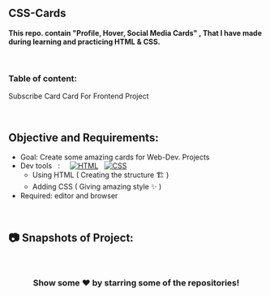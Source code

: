 ## CSS-Cards
**This repo. contain "Profile, Hover, Social Media Cards" , That I have made during learning and practicing HTML & CSS.**

<br>

### Table of content:

Subscribe Card
Card For Frontend Project

<br>


## Objective and Requirements:
- Goal: Create some amazing cards for Web-Dev. Projects
- Dev tools  &nbsp; :  &nbsp; &nbsp; <a href="#"><img alt="HTML" src="https://img.shields.io/badge/HTML-E34F26.svg?logo=html5&logoColor=white"></a>  &nbsp;  <a href="#"><img alt="CSS" src="https://img.shields.io/badge/CSS-1572B6.svg?logo=css3&logoColor=white"></a> 
   *  Using HTML ( Creating the structure 🏗️ ) 
   *  Adding CSS ( Giving amazing style ✨ )
- Required: editor and browser

<br>

##  :camera: Snapshots of Project:

<br>
 <div align="center">

### Show some ❤️ by starring some of the repositories!

</div>

